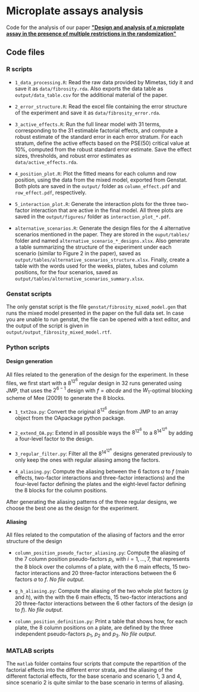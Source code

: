 # Microplate assays analysis

Code for the analysis of our paper [**"Design and analysis of a microplate assay in the presence of multiple restrictions in the randomization"**](https://arxiv.org/abs/2303.05817)

## Code files

### R scripts

- `1_data_processing.R`: Read the raw data provided by Mimetas, tidy it and save it as `data/fibrosity.rda`. Also exports the data table as `output/data_table.csv` for the additional material of the paper.

- `2_error_structure.R`: Read the excel file containing the error structure of the experiment and save it as `data/fibrosity_error.rda`.

- `3_active_effects.R`: Run the full linear model with 31 terms, corresponding to the 31 estimable factorial effects, and compute a robust estimate of the standard error in each error stratum. For each stratum, define the active effects based on the PSE(50) critical value at 10%, computed from the robust standard error estimate. Save the effect sizes, thresholds, and robust error estimates as `data/active_effects.rda`.

- `4_position_plot.R`: Plot the fitted means for each column and row position, using the data from the mixed model, exported from Genstat. Both plots are saved in the `output/` folder as `column_effect.pdf` and `row_effect.pdf`, respectively.

- `5_interaction_plot.R`: Generate the interaction plots for the three two-factor interaction that are active in the final model. All three plots are saved in the `output/figures/` folder as `interaction_plot_*.pdf`.

- `alternative_scenarios.R`: Generate the design files for the 4 alternative scenarios mentioned in the paper. They are stored in the `ouput/tables/` folder and named `alternative_scenario_*_designs.xlsx`. Also generate a table summarizing the structure of the experiment under each scenario (similar to Figure 2 in the paper), saved as `output/tables/alternative_scenarios_structure.xlsx`. Finally, create a table with the words used for the weeks, plates, tubes and column positions, for the four scenarios, saved as `output/tables/alternative_scenarios_summary.xlsx`.

### Genstat scripts

The only genstat script is the file `genstat/fibrosity_mixed_model.gen` that runs the mixed model presented in the paper on the full data set.
In case you are unable to run genstat, the file can be opened with a text editor, and the output of the script is given in `output/output_fibrosity_mixed_model.rtf`.

### Python scripts

#### Design generation

All files related to the generation of the design for the experiment.
In these files, we first start with a $8^12^6$ regular design in 32 runs generated using JMP, that uses the $2^{6-1}$ design with $f=abcde$ and the $W_1$-optimal blocking scheme of Mee (2009) to generate the 8 blocks.

- `1_txt2oa.py`: Convert the original $8^12^6$ design from JMP to an array object from the OApackage python package.

- `2_extend_OA.py`: Extend in all possible ways the $8^12^6$ to a $8^14^12^6$ by adding a four-level factor to the design.

- `3_regular_filter.py`: Filter all the $8^14^12^6$ designs generated previously to only keep the ones with regular aliasing among the factors.

- `4_aliasing.py`: Compute the aliasing between the 6 factors $a$ to $f$ (main effects, two-factor interactions and three-factor interactions) and the four-level factor defining the plates and the eight-level factor defining the 8 blocks for the column positions.

After generating the aliasing patterns of the three regular designs, we choose the best one as the design for the experiment.

#### Aliasing

All files related to the computation of the aliasing of factors and the error structure of the design

- `column_position_pseudo_factor_aliasing.py`: Compute the aliasing of the 7 column position pseudo-factors $p_i$, with $i=1,\ldots,7$, that represents the 8 block over the columns of a plate, with the 6 main effects, 15 two-factor interactions and 20 three-factor interactions between the 6 factors $a$ to $f$. *No file output*.

- `g_h_aliasing.py`: Compute the aliasing of the two whole plot factors ($g$ and $h$), with the with the 6 main effects, 15 two-factor interactions and 20 three-factor interactions between the 6 other factors of the design ($a$ to $f$). *No file output*.

- `column_position_definition.py`: Print a table that shows how, for each plate, the 8 column positions on a plate, are defined by the three independent pseudo-factors $p_1$, $p_2$ and $p_3$. *No file output*.

### MATLAB scripts

The `matlab` folder contains four scripts that compute the repartition of the factorial effects into the different error strata, and the aliasing of the different factorial effects, for the base scenario and scenario 1, 3 and 4, since scenario 2 is quite similar to the base scenario in terms of aliasing.
